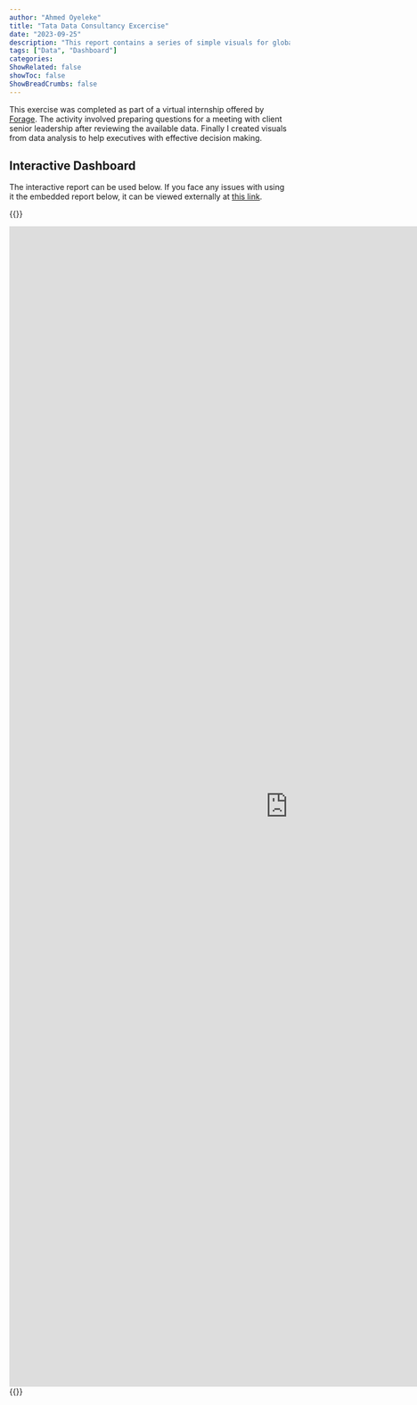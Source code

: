 ```yaml
---
author: "Ahmed Oyeleke"
title: "Tata Data Consultancy Excercise"
date: "2023-09-25"
description: "This report contains a series of simple visuals for global sales data for a multinational seller of consumer products"
tags: ["Data", "Dashboard"]
categories: 
ShowRelated: false
showToc: false
ShowBreadCrumbs: false
---
```


This exercise was completed as part of a virtual internship offered by [Forage](https://www.theforage.com). The activity involved preparing questions for a meeting with client senior leadership after reviewing the available data. Finally I created visuals from data analysis to help executives with effective decision making.


## Interactive Dashboard
The interactive report can be used below. If you face any issues with using it the embedded report below, it can be viewed externally at [this link](https://app.powerbi.com/view?r=eyJrIjoiMzM5NzUyOTAtMjc4OS00MzI1LTgyYTEtOWVhODk3YTc3NzVhIiwidCI6ImY1MmYyMTgzLTlmNjctNGFkMi1iNjU2LTZmNzU0ZmUxOTZjYiIsImMiOjZ9).

<!-- raw html -->
{{<rawhtml>}}
<iframe title="Ahmed Oyeleke Tata Forage" width="1000" height="2080" src="https://app.powerbi.com/view?r=eyJrIjoiMzM5NzUyOTAtMjc4OS00MzI1LTgyYTEtOWVhODk3YTc3NzVhIiwidCI6ImY1MmYyMTgzLTlmNjctNGFkMi1iNjU2LTZmNzU0ZmUxOTZjYiIsImMiOjZ9" frameborder="0" allowFullScreen="true"></iframe>
{{</rawhtml>}}
